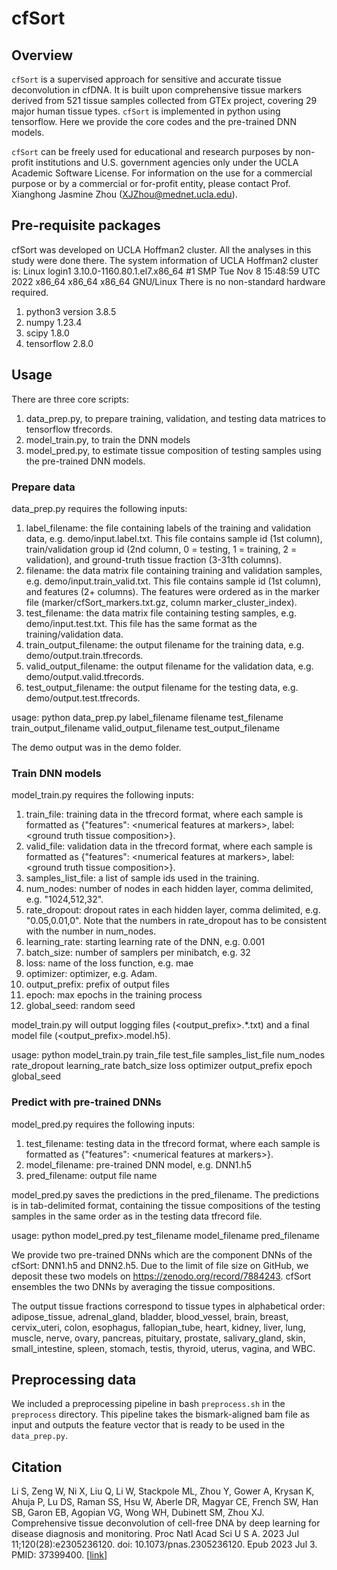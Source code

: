 # cfSort

## Overview

`cfSort` is a supervised approach for sensitive and accurate tissue deconvolution in cfDNA. It is built upon comprehensive tissue markers derived from 521 tissue samples collected from GTEx project, covering 29 major human tissue types. `cfSort` is implemented in python using tensorflow. Here we provide the core codes and the pre-trained DNN models.

`cfSort` can be freely used for educational and research purposes by non-profit institutions and U.S. government agencies only under the UCLA Academic Software License. For information on the use for a commercial purpose or by a commercial or for-profit entity, please contact Prof. Xianghong Jasmine Zhou (XJZhou@mednet.ucla.edu).

## Pre-requisite packages

cfSort was developed on UCLA Hoffman2 cluster. All the analyses in this study were done there. The system information of UCLA Hoffman2 cluster is:
Linux login1 3.10.0-1160.80.1.el7.x86_64 #1 SMP Tue Nov 8 15:48:59 UTC 2022 x86_64 x86_64 x86_64 GNU/Linux
There is no non-standard hardware required.

1) python3 version 3.8.5
2) numpy 1.23.4
3) scipy 1.8.0
4) tensorflow 2.8.0


## Usage

There are three core scripts: 
1) data_prep.py, to prepare training, validation, and testing data matrices to tensorflow tfrecords.  
2) model_train.py, to train the DNN models
3) model_pred.py, to estimate tissue composition of testing samples using the pre-trained DNN models.


### Prepare data

data_prep.py requires the following inputs:
1) label_filename: the file containing labels of the training and validation data, e.g. demo/input.label.txt. This file contains sample id (1st column), train/validation group id (2nd column, 0 = testing, 1 = training, 2 = validation), and ground-truth tissue fraction (3-31th columns).
2) filename: the data matrix file containing training and validation samples, e.g. demo/input.train_valid.txt. This file contains sample id (1st column), and features (2+ columns). The features were ordered as in the marker file (marker/cfSort_markers.txt.gz, column marker_cluster_index).
3) test_filename: the data matrix file containing testing samples, e.g. demo/input.test.txt. This file has the same format as the training/validation data. 
4) train_output_filename: the output filename for the training data, e.g. demo/output.train.tfrecords.
5) valid_output_filename: the output filename for the validation data, e.g. demo/output.valid.tfrecords.
6) test_output_filename: the output filename for the testing data, e.g. demo/output.test.tfrecords.

usage: python data_prep.py label_filename filename test_filename train_output_filename valid_output_filename test_output_filename

The demo output was in the demo folder.

### Train DNN models

model_train.py requires the following inputs:
1) train_file: training data in the tfrecord format, where each sample is formatted as \{"features": \<numerical features at markers\>, label: \<ground truth tissue composition\>\}.
2) valid_file: validation data in the tfrecord format, where each sample is formatted as \{"features": \<numerical features at markers\>, label: \<ground truth tissue composition\>\}.
3) samples_list_file: a list of sample ids used in the training.
4) num_nodes: number of nodes in each hidden layer, comma delimited, e.g. "1024,512,32".
5) rate_dropout: dropout rates in each hidden layer, comma delimited, e.g. "0.05,0.01,0". Note that the numbers in rate_dropout has to be consistent with the number in num_nodes.
6) learning_rate: starting learning rate of the DNN, e.g. 0.001
7) batch_size: number of samplers per minibatch, e.g. 32
8) loss: name of the loss function, e.g. mae
9) optimizer: optimizer, e.g. Adam.
10) output_prefix: prefix of output files
11) epoch: max epochs in the training process
12) global_seed: random seed

model_train.py will output logging files (\<output_prefix\>.\*.txt) and a final model file (\<output_prefix\>.model.h5).

usage: python model_train.py train_file test_file samples_list_file num_nodes rate_dropout learning_rate batch_size loss optimizer output_prefix epoch global_seed

### Predict with pre-trained DNNs

model_pred.py requires the following inputs:
1) test_filename: testing data in the tfrecord format, where each sample is formatted as \{"features": \<numerical features at markers\>\}.
2) model_filename: pre-trained DNN model, e.g. DNN1.h5
3) pred_filename: output file name

model_pred.py saves the predictions in the pred_filename. The predictions is in tab-delimited format, containing the tissue compositions of the testing samples in the same order as in the testing data tfrecord file. 

usage: python model_pred.py test_filename model_filename pred_filename

We provide two pre-trained DNNs which are the component DNNs of the cfSort: DNN1.h5 and DNN2.h5. Due to the limit of file size on GitHub, we deposit these two models on https://zenodo.org/record/7884243. cfSort ensembles the two DNNs by averaging the tissue compositions.

The output tissue fractions correspond to tissue types in alphabetical order: adipose_tissue, adrenal_gland, bladder, blood_vessel, brain, breast, cervix_uteri, colon, esophagus, fallopian_tube, heart, kidney, liver, lung, muscle, nerve, ovary, pancreas, pituitary, prostate, salivary_gland, skin, small_intestine, spleen, stomach, testis, thyroid, uterus, vagina, and WBC.

## Preprocessing data

We included a preprocessing pipeline in bash `preprocess.sh` in the `preprocess` directory. This pipeline takes the bismark-aligned bam file as input and outputs the feature vector that is ready to be used in the `data_prep.py`. 


## Citation
Li S, Zeng W, Ni X, Liu Q, Li W, Stackpole ML, Zhou Y, Gower A, Krysan K, Ahuja P, Lu DS, Raman SS, Hsu W, Aberle DR, Magyar CE, French SW, Han SB, Garon EB, Agopian VG, Wong WH, Dubinett SM, Zhou XJ. Comprehensive tissue deconvolution of cell-free DNA by deep learning for disease diagnosis and monitoring. Proc Natl Acad Sci U S A. 2023 Jul 11;120(28):e2305236120. doi: 10.1073/pnas.2305236120. Epub 2023 Jul 3. PMID: 37399400. [[link](https://www.pnas.org/doi/10.1073/pnas.2305236120)]
